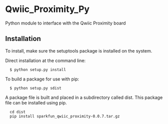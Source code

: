# Qwiic_Proximity_Py
Python module to interface with the Qwiic Proximity board


## Installation
To install, make sure the setuptools package is installed on the system.

Direct installation at the command line:
```
  $ python setup.py install
```

To build a package for use with pip:
```
  $ python setup.py sdist
 ```
A package file is built and placed in a subdirectory called dist. This package file can be installed using pip.
```
  cd dist
  pip install sparkfun_qwiic_proximity-0.0.7.tar.gz
```
